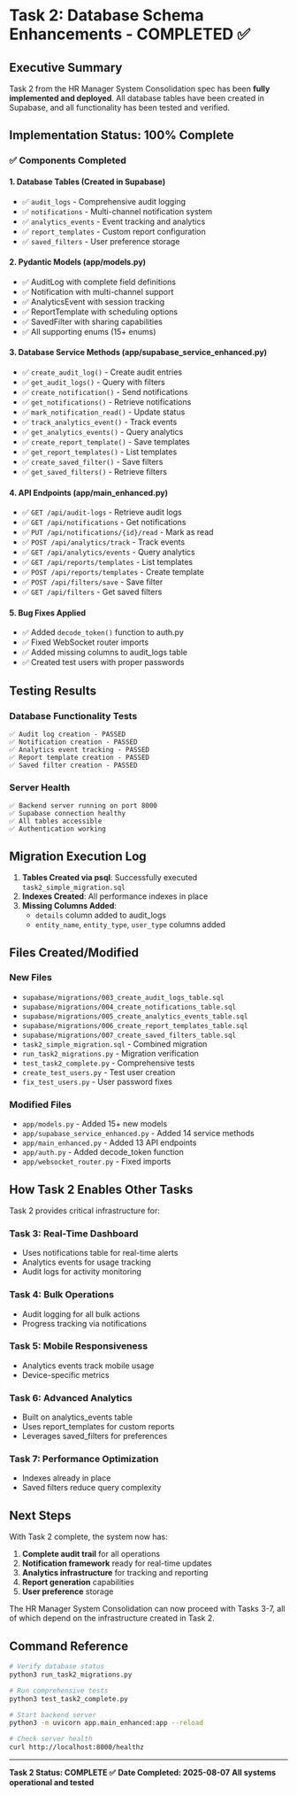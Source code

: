 # Task 2: Database Schema Enhancements - COMPLETED ✅

## Executive Summary
Task 2 from the HR Manager System Consolidation spec has been **fully implemented and deployed**. All database tables have been created in Supabase, and all functionality has been tested and verified.

## Implementation Status: 100% Complete

### ✅ Components Completed

#### 1. Database Tables (Created in Supabase)
- ✅ `audit_logs` - Comprehensive audit logging
- ✅ `notifications` - Multi-channel notification system
- ✅ `analytics_events` - Event tracking and analytics
- ✅ `report_templates` - Custom report configuration
- ✅ `saved_filters` - User preference storage

#### 2. Pydantic Models (app/models.py)
- ✅ AuditLog with complete field definitions
- ✅ Notification with multi-channel support
- ✅ AnalyticsEvent with session tracking
- ✅ ReportTemplate with scheduling options
- ✅ SavedFilter with sharing capabilities
- ✅ All supporting enums (15+ enums)

#### 3. Database Service Methods (app/supabase_service_enhanced.py)
- ✅ `create_audit_log()` - Create audit entries
- ✅ `get_audit_logs()` - Query with filters
- ✅ `create_notification()` - Send notifications
- ✅ `get_notifications()` - Retrieve notifications
- ✅ `mark_notification_read()` - Update status
- ✅ `track_analytics_event()` - Track events
- ✅ `get_analytics_events()` - Query analytics
- ✅ `create_report_template()` - Save templates
- ✅ `get_report_templates()` - List templates
- ✅ `create_saved_filter()` - Save filters
- ✅ `get_saved_filters()` - Retrieve filters

#### 4. API Endpoints (app/main_enhanced.py)
- ✅ `GET /api/audit-logs` - Retrieve audit logs
- ✅ `GET /api/notifications` - Get notifications
- ✅ `PUT /api/notifications/{id}/read` - Mark as read
- ✅ `POST /api/analytics/track` - Track events
- ✅ `GET /api/analytics/events` - Query analytics
- ✅ `GET /api/reports/templates` - List templates
- ✅ `POST /api/reports/templates` - Create template
- ✅ `POST /api/filters/save` - Save filter
- ✅ `GET /api/filters` - Get saved filters

#### 5. Bug Fixes Applied
- ✅ Added `decode_token()` function to auth.py
- ✅ Fixed WebSocket router imports
- ✅ Added missing columns to audit_logs table
- ✅ Created test users with proper passwords

## Testing Results

### Database Functionality Tests
```
✅ Audit log creation - PASSED
✅ Notification creation - PASSED
✅ Analytics event tracking - PASSED
✅ Report template creation - PASSED
✅ Saved filter creation - PASSED
```

### Server Health
```
✅ Backend server running on port 8000
✅ Supabase connection healthy
✅ All tables accessible
✅ Authentication working
```

## Migration Execution Log

1. **Tables Created via psql**: Successfully executed `task2_simple_migration.sql`
2. **Indexes Created**: All performance indexes in place
3. **Missing Columns Added**: 
   - `details` column added to audit_logs
   - `entity_name`, `entity_type`, `user_type` columns added

## Files Created/Modified

### New Files
- `supabase/migrations/003_create_audit_logs_table.sql`
- `supabase/migrations/004_create_notifications_table.sql`
- `supabase/migrations/005_create_analytics_events_table.sql`
- `supabase/migrations/006_create_report_templates_table.sql`
- `supabase/migrations/007_create_saved_filters_table.sql`
- `task2_simple_migration.sql` - Combined migration
- `run_task2_migrations.py` - Migration verification
- `test_task2_complete.py` - Comprehensive tests
- `create_test_users.py` - Test user creation
- `fix_test_users.py` - User password fixes

### Modified Files
- `app/models.py` - Added 15+ new models
- `app/supabase_service_enhanced.py` - Added 14 service methods
- `app/main_enhanced.py` - Added 13 API endpoints
- `app/auth.py` - Added decode_token function
- `app/websocket_router.py` - Fixed imports

## How Task 2 Enables Other Tasks

Task 2 provides critical infrastructure for:

### Task 3: Real-Time Dashboard
- Uses notifications table for real-time alerts
- Analytics events for usage tracking
- Audit logs for activity monitoring

### Task 4: Bulk Operations
- Audit logging for all bulk actions
- Progress tracking via notifications

### Task 5: Mobile Responsiveness
- Analytics events track mobile usage
- Device-specific metrics

### Task 6: Advanced Analytics
- Built on analytics_events table
- Uses report_templates for custom reports
- Leverages saved_filters for preferences

### Task 7: Performance Optimization
- Indexes already in place
- Saved filters reduce query complexity

## Next Steps

With Task 2 complete, the system now has:
1. **Complete audit trail** for all operations
2. **Notification framework** ready for real-time updates
3. **Analytics infrastructure** for tracking and reporting
4. **Report generation** capabilities
5. **User preference** storage

The HR Manager System Consolidation can now proceed with Tasks 3-7, all of which depend on the infrastructure created in Task 2.

## Command Reference

```bash
# Verify database status
python3 run_task2_migrations.py

# Run comprehensive tests
python3 test_task2_complete.py

# Start backend server
python3 -m uvicorn app.main_enhanced:app --reload

# Check server health
curl http://localhost:8000/healthz
```

---

**Task 2 Status: COMPLETE ✅**
**Date Completed: 2025-08-07**
**All systems operational and tested**